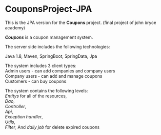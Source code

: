 # CouponsProject-JPA

This is the JPA version for the **Coupons** project. (final project of john bryce academy)

***Coupons*** is a coupon management system.

The server side includes the following technologies:

Java 1.8, Maven, SpringBoot, SpringData, Jpa 

The system includes 3 client types:  
Admin users - can add companies and company users  
Company users - can add and manage coupons  
Customers - can buy coupons

The system contains the following levels:  
*Entitys* for all of the resources,  
*Dao*,  
*Controller*,  
*Api*,  
*Exception handler*,  
*Utils*,  
*Filter*,
And *daily job* for delete expired coupons



 
